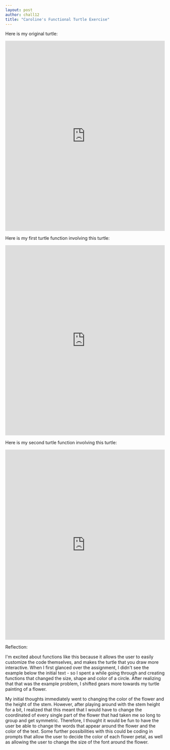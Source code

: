 ```yaml
---
layout: post
author: chall12
title: "Caroline's Functional Turtle Exercise"
---
```


Here is my original turtle:


<iframe src="https://trinket.io/embed/python/6c004e7fe9" width="100%" height="600" frameborder="0" marginwidth="0" marginheight="0" allowfullscreen></iframe>


Here is my first turtle function involving this turtle: 


<iframe src="https://trinket.io/embed/python/4d4b6f8f95" width="100%" height="600" frameborder="0" marginwidth="0" marginheight="0" allowfullscreen></iframe>


Here is my second turtle function involving this turtle:


<iframe src="https://trinket.io/embed/python/a3a7d98fba" width="100%" height="600" frameborder="0" marginwidth="0" marginheight="0" allowfullscreen></iframe>



Reflection:


I'm excited about functions like this because it allows the user to easily customize the code themselves, and makes the turtle that you draw more interactive. When I first glanced over the assignment, I didn't see the example below the initial text - so I spent a while going through and creating functions that changed the size, shape and color of a circle. After realizing that that was the example problem, I shifted gears more towards my turtle painting of a flower. 


My initial thoughts immediately went to changing the color of the flower and the height of the stem. However, after playing around with the stem height for a bit, I realized that this meant that I would have to change the coordinated of every single part of the flower that had taken me so long to group and get symmetric. Therefore, I thought it would be fun to have the user be able to change the words that appear around the flower and the color of the text. Some further possibilities with this could be coding in prompts that allow the user to decide the color of each flower petal, as well as allowing the user to change the size of the font around the flower.

